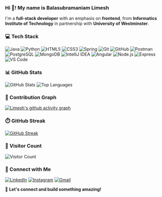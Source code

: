 ### Hi 👋! My name is **Balasubramaniam Limesh**
I'm a **full-stack developer** with an emphasis on **frontend**, from **Informatics Institute of Technology** in partnership with **University of Westminster**.

### 💻 Tech Stack
![Java](https://img.shields.io/badge/Java-ED8B00?style=for-the-badge&logo=java&logoColor=white)
![Python](https://img.shields.io/badge/Python-3776AB?style=for-the-badge&logo=python&logoColor=white)
![HTML5](https://img.shields.io/badge/HTML5-E34F26?style=for-the-badge&logo=html5&logoColor=white)
![CSS3](https://img.shields.io/badge/CSS3-1572B6?style=for-the-badge&logo=css3&logoColor=white)
![Spring](https://img.shields.io/badge/Spring-6DB33F?style=for-the-badge&logo=spring&logoColor=white)
![Git](https://img.shields.io/badge/Git-F05032?style=for-the-badge&logo=git&logoColor=white)
![GitHub](https://img.shields.io/badge/GitHub-181717?style=for-the-badge&logo=github&logoColor=white)
![Postman](https://img.shields.io/badge/Postman-FF6C37?style=for-the-badge&logo=postman&logoColor=white)
![PostgreSQL](https://img.shields.io/badge/PostgreSQL-336791?style=for-the-badge&logo=postgresql&logoColor=white)
![MongoDB](https://img.shields.io/badge/MongoDB-47A248?style=for-the-badge&logo=mongodb&logoColor=white)
![IntelliJ IDEA](https://img.shields.io/badge/IntelliJ_IDEA-000000?style=for-the-badge&logo=intellij-idea&logoColor=white)
![Angular](https://img.shields.io/badge/Angular-DD0031?style=for-the-badge&logo=angular&logoColor=white)
![Node.js](https://img.shields.io/badge/Node.js-43853D?style=for-the-badge&logo=node.js&logoColor=white)
![Express](https://img.shields.io/badge/Express-000000?style=for-the-badge&logo=express&logoColor=white)
![VS Code](https://img.shields.io/badge/VS_Code-007ACC?style=for-the-badge&logo=visual-studio-code&logoColor=white)

### 📊 GitHub Stats
![GitHub Stats](https://github-readme-stats.vercel.app/api?username=Limesh-B&show_icons=true&theme=tokyonight)
![Top Languages](https://github-readme-stats.vercel.app/api/top-langs/?username=Limesh-B&layout=compact&theme=tokyonight)

### 🌟 Contribution Graph
[![Limesh's github activity graph](https://github-readme-activity-graph.vercel.app/graph?username=Limesh-B&theme=tokyo-night)](https://github.com/Limesh-B/github-readme-activity-graph)

### ⏱️ GitHub Streak
[![GitHub Streak](https://github-readme-streak-stats.herokuapp.com/?user=Limesh-B&theme=dark)](https://git.io/streak-stats)

### 👀 Visitor Count
![Visitor Count](https://komarev.com/ghpvc/?username=Limesh-B&color=blue&style=flat-square)

### 🔗 Connect with Me
[![LinkedIn](https://img.shields.io/badge/LinkedIn-0077B5?style=for-the-badge&logo=linkedin&logoColor=white)](www.linkedin.com/in/balasubramaniam-limesh)
[![Instagram](https://img.shields.io/badge/Instagram-E4405F?style=for-the-badge&logo=instagram&logoColor=white)](https://instagram.com/limesh_b)
[![Gmail](https://img.shields.io/badge/Gmail-D14836?style=for-the-badge&logo=gmail&logoColor=white)](mailto:limesh075@gmail.com)

🚀 **Let's connect and build something amazing!**
